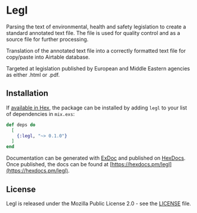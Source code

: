 # Legl

Parsing the text of environmental, health and safety legislation to create a standard annotated text file.  The file is used for quality control and as a source file for further processing.

Translation of the annotated text file into a correctly formatted text file for copy/paste into Airtable database.

Targeted at legislation published by European and Middle Eastern agencies as either .html or .pdf.

## Installation

If [available in Hex](https://hex.pm/docs/publish), the package can be installed
by adding `legl` to your list of dependencies in `mix.exs`:

```elixir
def deps do
  [
    {:legl, "~> 0.1.0"}
  ]
end
```

Documentation can be generated with [ExDoc](https://github.com/elixir-lang/ex_doc)
and published on [HexDocs](https://hexdocs.pm). Once published, the docs can
be found at [https://hexdocs.pm/legl](https://hexdocs.pm/legl).

## License

Legl is released under the Mozilla Public License 2.0 - see the [LICENSE](LICENSE) file.
